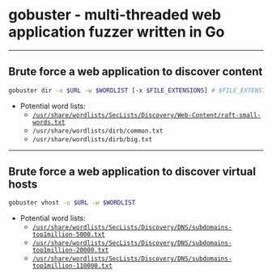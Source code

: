 # gobuster - multi-threaded web application fuzzer written in Go

---

## Brute force a web application to discover content

```bash
gobuster dir -u $URL -w $WORDLIST [-x $FILE_EXTENSIONS] # $FILE_EXTENSIONS -> php,txt,html
```

* Potential word lists:
	* [`/usr/share/wordlists/SecLists/Discovery/Web-Content/raft-small-words.txt`](https://raw.githubusercontent.com/danielmiessler/SecLists/master/Discovery/Web-Content/raft-small-words.txt)
	* `/usr/share/wordlists/dirb/common.txt`
	* `/usr/share/wordlists/dirb/big.txt`

---

## Brute force a web application to discover virtual hosts

```bash
gobuster vhost -u $URL -w $WORDLIST
```

- Potential word lists:
	- [`/usr/share/wordlists/SecLists/Discovery/DNS/subdomains-top1million-5000.txt`](https://raw.githubusercontent.com/danielmiessler/SecLists/master/Discovery/DNS/subdomains-top1million-5000.txt)
	- [`/usr/share/wordlists/SecLists/Discovery/DNS/subdomains-top1million-20000.txt`](https://raw.githubusercontent.com/danielmiessler/SecLists/master/Discovery/DNS/subdomains-top1million-20000.txt)
	- [`/usr/share/wordlists/SecLists/Discovery/DNS/subdomains-top1million-110000.txt`](https://raw.githubusercontent.com/danielmiessler/SecLists/master/Discovery/DNS/subdomains-top1million-110000.txt)
